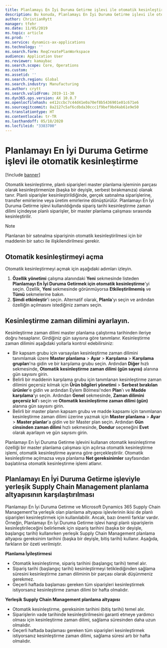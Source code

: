 ```yaml
---
title: Planlamayı En İyi Duruma Getirme işlevi ile otomatik kesinleştirme
description: Bu konuda, Planlamayı En İyi Duruma Getirme işlevi ile otomatik kesinleştirmenin nasıl kullanılacağı açıklanmaktadır.
author: ChristianRytt
manager: tfehr
ms.date: 11/05/2019
ms.topic: article
ms.prod: ''
ms.service: dynamics-ax-applications
ms.technology: ''
ms.search.form: ReqCreatePlanWorkspace
audience: Application User
ms.reviewer: kamaybac
ms.search.scope: Core, Operations
ms.custom: ''
ms.assetid: ''
ms.search.region: Global
ms.search.industry: Manufacturing
ms.author: crytt
ms.search.validFrom: 2019-11-30
ms.dyn365.ops.version: AX 10.0.7
ms.openlocfilehash: e412ccbc7c44d41e0a70ef8b5436901e01c671e6
ms.sourcegitcommit: 8a2127c5af6cdbda30ccc1f9bef9bd4ab61e9e50
ms.translationtype: HT
ms.contentlocale: tr-TR
ms.lasthandoff: 05/18/2020
ms.locfileid: "3383700"
---
```

# <a name="auto-firming-with-planning-optimization"></a>Planlamayı En İyi Duruma Getirme işlevi ile otomatik kesinleştirme

[!include [banner](../../includes/banner.md)]

Otomatik kesinleştirme, planlı siparişleri master planlama işleminin parçası olarak kesinleştirmenize (başka bir deyişle, serbest bırakmanıza) olanak tanır. Planlı siparişler kesinleştirildiğinde, gerçek satınalma siparişlerine, transfer emirlerine veya üretim emirlerine dönüştürülür. Planlamayı En İyi Duruma Getirme işlevi kullanıldığında sipariş tarihi kesinleştirme zaman dilimi içindeyse planlı siparişler, bir master planlama çalışması sırasında kesinleştirilir.

> [!NOTE]
> Planlanan bir satınalma siparişinin otomatik kesinleştirilmesi için bir maddenin bir satıcı ile ilişkilendirilmesi gerekir.

## <a name="turn-on-auto-firming"></a>Otomatik kesinleştirmeyi açma

Otomatik kesinleştirmeyi açmak için aşağıdaki adımları izleyin.

1. **Özellik yönetimi** çalışma alanındaki **Yeni** sekmesinde listeden **Planlamayı En İyi Duruma Getirmek için otomatik kesinleştirme**'yi seçin. Özellik, **Yeni** sekmesinde görünmüyorsa **Etkileştirilmemiş** ve **Tümü** sekmelerine bakın.
1. **Şimdi etkinleştir**'i seçin. Alternatif olarak, **Planla**'yı seçin ve ardından özelliğin açılmasını istediğiniz zamanı seçin.

## <a name="set-up-the-firming-time-fence"></a>Kesinleştirme zaman dilimini ayarlayın.

Kesinleştirme zaman dilimi master planlama çalıştırma tarihinden ileriye doğru hesaplanır. Girdiğiniz gün sayısına göre tanımlanır. Kesinleştirme zaman dilimini aşağıdaki yollarla kontrol edebilirsiniz:

- Bir kapsam grubu için varsayılan kesinleştirme zaman dilimini tanımlamak üzere **Master planlama** \> **Ayar** \> **Karşılama** \> **Karşılama grupları**'na gidin ve bir karşılama grubu seçin. Ardından **Diğer** hızlı sekmesinde, **Otomatik kesinleştirme zaman dilimi (gün sayısı)** alanına gün sayısını girin.
- Belirli bir maddenin karşılama grubu için tanımlanan kesinleştirme zaman dilimini geçersiz kılmak için **Ürün bilgileri yönetimi** \> **Serbest bırakılan ürünler**'e gidin ve ardından Eylem Bölmesi'nden **Plan**'ı ve **Madde karşılama**'yı seçin. Ardından **Genel** sekmesinde, **Zaman dilimini geçersiz kıl**'ı seçin ve **Otomatik kesinleştirme zaman dilimi (gün)** alanına gün sayısını girin.
- Belirli bir master planın kapsam grubu ve madde kapsamı için tanımlanan kesinleştirme zaman dilimi üzerine yazmak için **Master planlama** \> **Ayar** \> **Master planlar**'a gidin ve bir Master plan seçin. Ardından **Gün cinsinden zaman dilimi** hızlı sekmesinde, **Dondur** seçeneğini **Evet** olarak ayarlayın ve gün sayısını girin.

Planlamayı En İyi Duruma Getirme işlevini kullanan otomatik kesinleştirme özelliği bir master planlama çalışması için açılırsa otomatik kesinleştirme işlemi, otomatik kesinleştirme ayarına göre gerçekleştirilir. Otomatik kesinleştirme açılmazsa veya planlama **Net gereksinimler** sayfasından başlatılırsa otomatik kesinleştirme işlemi atlanır.

## <a name="planning-optimization-vs-the-built-in-supply-chain-management-planning-engine"></a>Planlamayı En İyi Duruma Getirme işleviyle yerleşik Supply Chain Management planlama altyapısının karşılaştırılması

Planlamayı En İyi Duruma Getirme ve Microsoft Dynamics 365 Supply Chain Management'ta yerleşik olan planlama altyapısı işlevlerinin ikisi de planlı siparişleri kesinleştirmek için kullanılabilir. Ancak, bazı önemli farklar vardır. Örneğin, Planlamayı En İyi Duruma Getirme işlevi hangi planlı siparişlerin kesinleştirileceğini belirlemek için sipariş tarihini (başka bir deyişle, başlangıç tarihi) kullanırken yerleşik Supply Chain Management planlama altyapısı gereksinim tarihini (başka bir deyişle, bitiş tarihi) kullanır. Aşağıda, farkların bir özeti verilmiştir.

**Planlama İyileştirmesi**

- Otomatik kesinleştirme, sipariş tarihini (başlangıç tarihi) temel alır.
- Sipariş tarihi (başlangıç tarihi) kesinleştirmeyi tetiklediğinden sağlama süresini kesinleştirme zaman diliminin bir parçası olarak düşünmeniz gerekmez.
- Geçerli haftada başlaması gereken tüm siparişleri kesinleştirmek istiyorsanız kesinleştirme zaman dilimi bir hafta olmalıdır.

**Yerleşik Supply Chain Management planlama altyapısı**

- Otomatik kesinleştirme, gereksinim tarihini (bitiş tarihi) temel alır.
- Siparişlerin vade tarihinde kesinleştirilmesini garanti etmeye yardımcı olması için kesinleştirme zaman dilimi, sağlama süresinden daha uzun olmalıdır.
- Geçerli haftada başlaması gereken tüm siparişleri kesinleştirmek istiyorsanız kesinleştirme zaman dilimi, sağlama süresi artı bir hafta olmalıdır.
